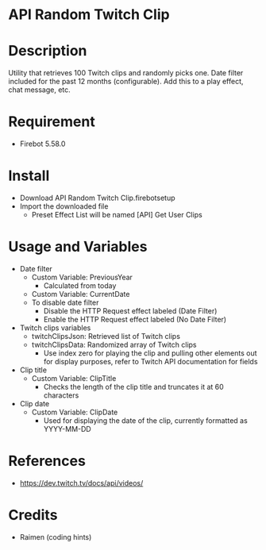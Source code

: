 # API Random Twitch Clip
 
# Description
Utility that retrieves 100 Twitch clips and randomly picks one. Date filter included for the past 12 months (configurable). Add this to a play effect, chat message, etc.

# Requirement
- Firebot 5.58.0

# Install
+ Download API Random Twitch Clip.firebotsetup
+ Import the downloaded file
  + Preset Effect List will be named [API] Get User Clips

# Usage and Variables
+ Date filter
  + Custom Variable: PreviousYear
    + Calculated from today
  + Custom Variable: CurrentDate
  + To disable date filter
    + Disable the HTTP Request effect labeled (Date Filter)
    + Enable the HTTP Request effect labeled (No Date Filter)
+ Twitch clips variables
  + twitchClipsJson: Retrieved list of Twitch clips
  + twitchClipsData: Randomized array of Twitch clips
    + Use index zero for playing the clip and pulling other elements out for display purposes, refer to Twitch API documentation for fields
+ Clip title
  + Custom Variable: ClipTitle
    + Checks the length of the clip title and truncates it at 60 characters
+ Clip date
  + Custom Variable: ClipDate
    + Used for displaying the date of the clip, currently formatted as YYYY-MM-DD

# References
+ https://dev.twitch.tv/docs/api/videos/

# Credits
+ Raimen (coding hints)
